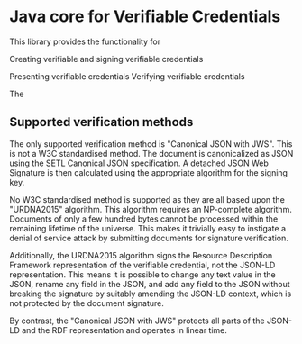 # Java core for Verifiable Credentials

This library provides the functionality for

Creating verifiable and signing verifiable credentials

Presenting verifiable credentials
Verifying verifiable credentials

The 

## Supported verification methods

The only supported verification method is "Canonical JSON with JWS". This is not a W3C standardised method. The document is canonicalized as JSON using the 
SETL Canonical JSON specification. A detached JSON Web Signature is then calculated using the appropriate algorithm for the signing key.

No W3C standardised method is supported as they are all based upon the "URDNA2015" algorithm. This algorithm requires an NP-complete algorithm. Documents of 
only a few hundred bytes cannot be processed within the remaining lifetime of the universe. This makes it trivially easy to instigate a denial of service 
attack by submitting documents for signature verification.

Additionally, the URDNA2015 algorithm signs the Resource Description Framework representation of the verifiable credential, not the JSON-LD representation. 
This means it is possible to change any text value in the JSON, rename any field in the JSON, and add any field to the JSON without breaking the signature 
by suitably amending the JSON-LD context, which is not protected by the document signature.

By contrast, the "Canonical JSON with JWS" protects all parts of the JSON-LD and the RDF representation and operates in linear time.

